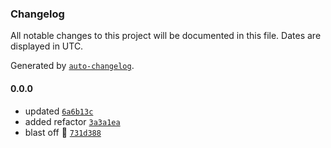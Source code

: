 ### Changelog

All notable changes to this project will be documented in this file. Dates are displayed in UTC.

Generated by [`auto-changelog`](https://github.com/CookPete/auto-changelog).

#### 0.0.0

- updated [`6a6b13c`](https://github.com/xotomicro/xotomicro-front-user-service/commit/6a6b13c6790d2206b2de09c990e914f8f93cb509)
- added refactor [`3a3a1ea`](https://github.com/xotomicro/xotomicro-front-user-service/commit/3a3a1eae82eca588a57d4a95b937e68f02c051c1)
- blast off 🚀 [`731d388`](https://github.com/xotomicro/xotomicro-front-user-service/commit/731d388966670de702cae4452f190c1a14bc953f)
